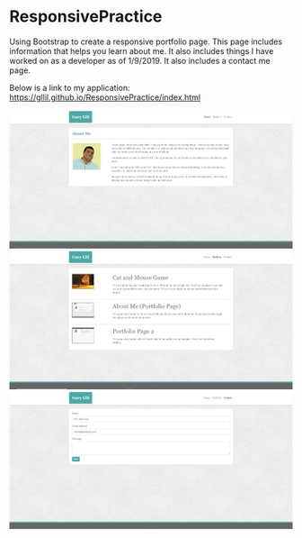 # ResponsivePractice
Using Bootstrap to create a responsive portfolio page. This page includes information that helps you learn about me. It also includes things I have worked on as a developer as of 1/9/2019. It also includes a contact me page.

Below is a link to my application:
https://gllil.github.io/ResponsivePractice/index.html

<img src="https://github.com/gllil/ResponsivePractice/blob/master/assets/Page1.PNG">

<img src="https://github.com/gllil/ResponsivePractice/blob/master/assets/Page2.PNG">

<img src="https://github.com/gllil/ResponsivePractice/blob/master/assets/Page3.PNG">
